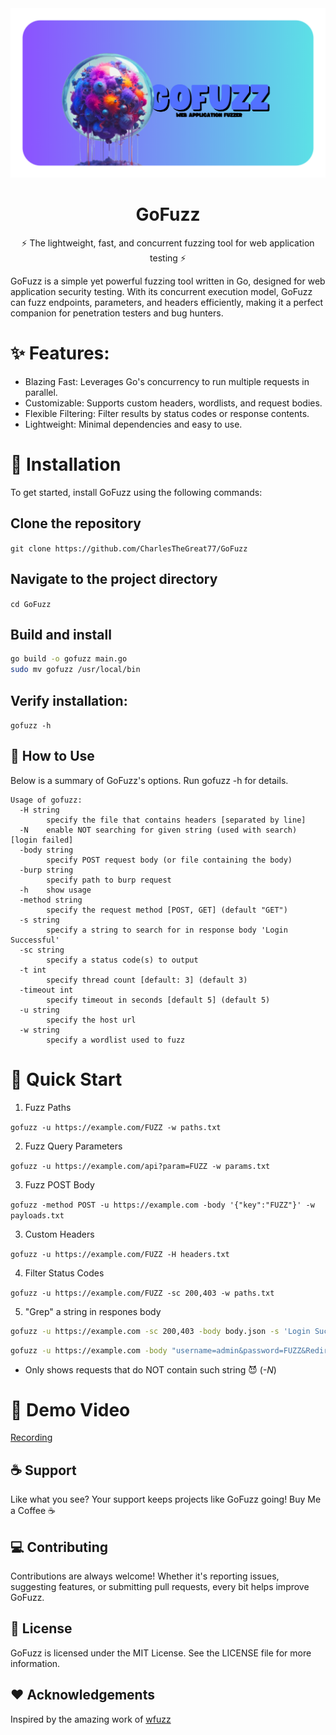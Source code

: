 <div align="center">
  <img src="assets/logov2.png" alt="GoFuzz Logo" />
  <h1><strong>GoFuzz</strong></h1>
  <p>⚡ The lightweight, fast, and concurrent fuzzing tool for web application testing ⚡</p>
</div>


GoFuzz is a simple yet powerful fuzzing tool written in Go, designed for web application security testing. With its concurrent execution model, GoFuzz can fuzz endpoints, parameters, and headers efficiently, making it a perfect companion for penetration testers and bug hunters.

# ✨ Features:

* Blazing Fast: Leverages Go's concurrency to run multiple requests in parallel.
* Customizable: Supports custom headers, wordlists, and request bodies.
* Flexible Filtering: Filter results by status codes or response contents.
* Lightweight: Minimal dependencies and easy to use.

# 🔧 Installation
To get started, install GoFuzz using the following commands:

## Clone the repository
```git clone https://github.com/CharlesTheGreat77/GoFuzz```

## Navigate to the project directory
```cd GoFuzz```

## Build and install
```bash 
go build -o gofuzz main.go
sudo mv gofuzz /usr/local/bin
```

## Verify installation:

```gofuzz -h```

## 📖 How to Use

Below is a summary of GoFuzz's options. Run gofuzz -h for details.

```
Usage of gofuzz:
  -H string
    	specify the file that contains headers [separated by line]
  -N	enable NOT searching for given string (used with search) [login failed]
  -body string
    	specify POST request body (or file containing the body)
  -burp string
    	specify path to burp request
  -h	show usage
  -method string
    	specify the request method [POST, GET] (default "GET")
  -s string
    	specify a string to search for in response body 'Login Successful'
  -sc string
    	specify a status code(s) to output
  -t int
    	specify thread count [default: 3] (default 3)
  -timeout int
    	specify timeout in seconds [default 5] (default 5)
  -u string
    	specify the host url
  -w string
    	specify a wordlist used to fuzz
```

# 🚀 Quick Start
1. Fuzz Paths

```gofuzz -u https://example.com/FUZZ -w paths.txt```

2. Fuzz Query Parameters

```gofuzz -u https://example.com/api?param=FUZZ -w params.txt```

3. Fuzz POST Body

```gofuzz -method POST -u https://example.com -body '{"key":"FUZZ"}' -w payloads.txt```

3. Custom Headers	

```gofuzz -u https://example.com/FUZZ -H headers.txt```

4. Filter Status Codes	

```gofuzz -u https://example.com/FUZZ -sc 200,403 -w paths.txt```

5. "Grep" a string in respones body

```bash
gofuzz -u https://example.com -sc 200,403 -body body.json -s 'Login Successful' -w wordlist.txt
```

```bash
gofuzz -u https://example.com -body "username=admin&password=FUZZ&Redir=%2Flogin.html" -s 'Please enter a valid username/password' -N -w passwd.txt
```
* Only shows requests that do NOT contain such string 😈 (*-N*)


# 🎥 Demo Video
[Recording](https://github.com/user-attachments/assets/4d053735-9290-45e8-963c-14eb9f9221ec)
## ☕ Support

Like what you see? Your support keeps projects like GoFuzz going!
Buy Me a Coffee ☕

## 💻 Contributing

Contributions are always welcome! Whether it's reporting issues, suggesting features, or submitting pull requests, every bit helps improve GoFuzz.

## 📜 License

GoFuzz is licensed under the MIT License. See the LICENSE file for more information.

## ❤️ Acknowledgements

Inspired by the amazing work of <a href="https://github.com/xmendez/wfuzz">wfuzz</a>
